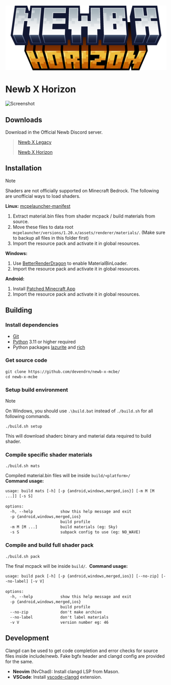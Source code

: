 ![Title](docs/title.png "Title")
# Newb X Horizon

![Screenshot](docs/screenshots.jpg "NewbXHorizon")

## Downloads
Download in the Official Newb Discord server.

> [Newb X Legacy](https://discord.gg/newb-community-844591537430069279)
>
> [Newb X Horizon](https://discord.com/channels/844591537430069279/1262751830119546930)

## Installation

> [!NOTE]
> Shaders are not officially supported on Minecraft Bedrock. The following are unofficial ways to load shaders.

**Linux:** [mcpelauncher-manifest](https://github.com/minecraft-linux/mcpelauncher-ui-manifest)
1. Extract material.bin files from shader mcpack / build materials from source.
2. Move these files to data root `mcpelauncher/versions/1.20.x/assets/renderer/materials/`. (Make sure to backup all files in this folder first)
3. Import the resource pack and activate it in global resources.

**Windows:**
1. Use [BetterRenderDragon](https://github.com/ddf8196/BetterRenderDragon) to enable MaterialBinLoader.
2. Import the resource pack and activate it in global resources.

**Android:**
1. Install [Patched Minecraft App](https://devendrn.github.io/renderdragon-shaders/shaders/installation/android#using-patch-app)
2. Import the resource pack and activate it in global resources.

## Building

### Install dependencies
- [Git](https://git-scm.com/)
- [Python](https://www.python.org/) 3.11 or higher required
- Python packages [lazurite](https://veka0.github.io/lazurite/#installation) and [rich](https://rich.readthedocs.io/en/stable/introduction.html#installation)

### Get source code
```
git clone https://github.com/devendrn/newb-x-mcbe/
cd newb-x-mcbe
```

### Setup build environment
> [!NOTE]
> On Windows, you should use `.\build.bat` instead of `./build.sh` for all following commands. 
```
./build.sh setup
```
This will download shaderc binary and material data required to build shader.

### Compile specific shader materials
```
./build.sh mats
```  
Compiled material.bin files will be inside `build/<platform>/`  
**Command usage:**
```
usage: build mats [-h] [-p {android,windows,merged,ios}] [-m M [M ...]] [-s S]

options:
  -h, --help            show this help message and exit
  -p {android,windows,merged,ios}
                        build profile
  -m M [M ...]          build materials (eg: Sky)
  -s S                  subpack config to use (eg: NO_WAVE)
```

### Compile and build full shader pack
```
./build.sh pack
```
The final mcpack will be inside `build/`.  
**Command usage:**
```
usage: build pack [-h] [-p {android,windows,merged,ios}] [--no-zip] [--no-label] [-v V]

options:
  -h, --help            show this help message and exit
  -p {android,windows,merged,ios}
                        build profile
  --no-zip              don't make archive
  --no-label            don't label materials
  -v V                  version number eg: 46
```

## Development

Clangd can be used to get code completion and error checks for source files inside include/newb. Fake bgfx header and clangd config are provided for the same.
- **Neovim** (NvChad): Install clangd LSP from Mason.
- **VSCode**: Install [vscode-clangd](https://marketplace.visualstudio.com/items?itemName=llvm-vs-code-extensions.vscode-clangd) extension.
